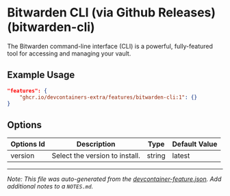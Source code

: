 
# Bitwarden CLI (via Github Releases) (bitwarden-cli)

The Bitwarden command-line interface (CLI) is a powerful, fully-featured tool for accessing and managing your vault.

## Example Usage

```json
"features": {
    "ghcr.io/devcontainers-extra/features/bitwarden-cli:1": {}
}
```

## Options

| Options Id | Description | Type | Default Value |
|-----|-----|-----|-----|
| version | Select the version to install. | string | latest |



---

_Note: This file was auto-generated from the [devcontainer-feature.json](devcontainer-feature.json).  Add additional notes to a `NOTES.md`._
